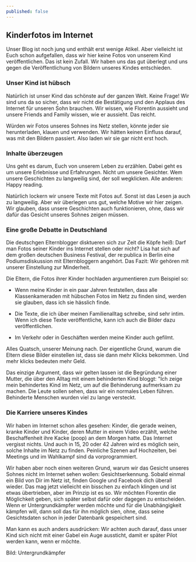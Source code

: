 ```yaml
---
published: false
---
```


## Kinderfotos im Internet

Unser Blog ist noch jung und enthält erst wenige Atikel. Aber vielleicht ist Euch schon aufgefallen, dass wir hier keine 
Fotos von unserem Kind veröffentlichen. Das ist kein Zufall. Wir haben uns das gut überlegt und uns gegen die Veröffentlichung von Bildern unseres Kindes entschieden.

### Unser Kind ist hübsch

Natürlich ist unser Kind das schönste auf der ganzen Welt. Keine Frage! Wir sind uns da so sicher, dass wir nicht die Bestätigung und den Applaus des Internet für unseren Sohn brauchen. Wir wissen, wie Florentin aussieht und unsere Friends and Family wissen, wie er aussieht. Das reicht. 

Würden wir Fotos unseres Sohnes ins Netz stellen, könnte jeder sie herunterladen, klauen und verwenden. Wir hätten keinen
Einfluss darauf, was mit den Bildern passiert. Also laden wir sie gar nicht erst hoch. 

### Inhalte überzeugen

Uns geht es darum, Euch von unserem Leben zu erzählen. Dabei geht es um unsere Erlebnisse und Erfahrungen. Nicht um unsere Gesichter. Wem unsere Geschichten zu langweilig sind, der soll wegklicken. Alle anderen: Happy reading.

Natürlich lockern wir unsere Texte mit Fotos auf. Sonst ist das Lesen ja auch zu langweilig. Aber wir überlegen uns gut, welche Motive wir hier zeigen. Wir glauben, dass unsere Geschichten auch funktionieren, ohne, dass wir dafür das Gesicht unseres Sohnes zeigen müssen.

### Eine große Debatte in Deutschland

Die deutschgen Elternblogger disktueren sich zur Zeit die Köpfe heiß: Darf man Fotos seiner Kinder ins Internet stellen oder nicht? Lisa hat sich auf dem großen deutschen Business Festival, der re:publica in Berlin eine Podiumsdiskussion mit Elternbloggern angehört. Das Fazit: Wir gehören mit unserer Einstellung zur Minderheit. 

Die Eltern, die Fotos ihrer Kinder hochladen argumentieren zum Beispiel so:

- Wenn meine Kinder in ein paar Jahren feststellen, dass alle Klassenkameraden mit hübschen Fotos im Netz zu finden sind, werden sie glauben, dass ich sie hässlich finde.

- Die Texte, die ich über meinen Familienalltag schreibe, sind sehr intim. Wenn ich diese Texte veröffentliche, kann ich auch die Bilder dazu veröffentlichen.

- Im Verkehr oder in Geschäften werden meine Kinder auch gefilmt.

Alles Quatsch, unserer Meinung nach. Der eigentliche Grund, warum die Eltern diese Bilder einstellen ist, dass sie dann mehr Klicks bekommen. Und mehr klicks bedeuten mehr Geld.

Das einzige Argument, dass wir gelten lassen ist die Begründung einer Mutter, die über den Alltag mit einem behinderten Kind bloggt: "Ich zeige mein behindertes Kind im Netz, um auf die Behinderung aufmerksam zu machen. Die Leute sollen sehen, dass wir ein normales Leben führen. Behinderte Menschen wurden viel zu lange versteckt.

### Die Karriere unseres Kindes

Wir haben im Internet schon alles gesehen: Kinder, die gerade weinen, kranke Kinder und Kinder, deren Mutter in einem Video erzählt, welche Beschaffenheit ihre Kacke (poop) an dem Morgen hatte. Das Internet vergisst nichts. Und auch in 15, 20 oder 42 Jahren wird es möglich sein, solche Inhalte im Netz zu finden. Peinliche Szenen auf Hochzeiten, bei Meetings und im Wahlkampf sind da vorprogrammiert.

Wir haben aber noch einen weiteren Grund, warum wir das Gesicht unseres Sohnes nicht im Internet sehen wollen: Gesichtserkennung. Sobald einmal ein Bild von Dir im Netz ist, finden Google und Facebook dich überall wieder. Das mag jetzt vielleicht ein bisschen zu einfach klingen und ist etwas übertrieben, aber im Prinzip ist es so. Wir möchten Florentin die Möglichkeit geben, sich später selbst dafür oder dagegen zu entscheiden. Wenn er Untergrundkämpfer werden möchte und für die Unabhängigkeit kämpfen will, dann soll das für ihn möglich sien, ohne, dass seine Gesichtsdaten schon in jeder Datenbank gespeichert sind.

Man kann es auch anders ausdrücken: Wir achten auch darauf, dass unser Kind sich nicht mit einer Gabel ein Auge aussticht, damit er später Pilot werden kann, wenn er möchte.

Bild: Untergrundkämpfer
